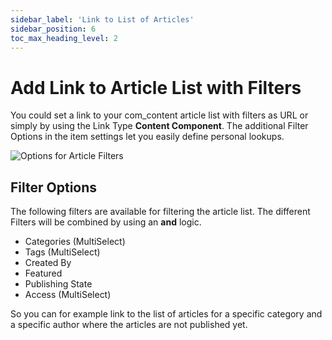 ```yaml
---
sidebar_label: 'Link to List of Articles'
sidebar_position: 6
toc_max_heading_level: 2
---
```


# Add Link to Article List with Filters

You could set a link to your com_content article list with filters as URL or simply by using the Link Type **Content
Component**. The additional Filter Options in the item settings let you easily define personal lookups.

<img src="/img/nxd-quickicons/content-component-settings.png" alt="Options for Article Filters" />

## Filter Options

The following filters are available for filtering the article list. The different Filters will be combined by using an
**and** logic.

- Categories (MultiSelect)
- Tags (MultiSelect)
- Created By
- Featured
- Publishing State
- Access (MultiSelect)

So you can for example link to the list of articles for a specific category and a specific author where the articles are
not published yet.


